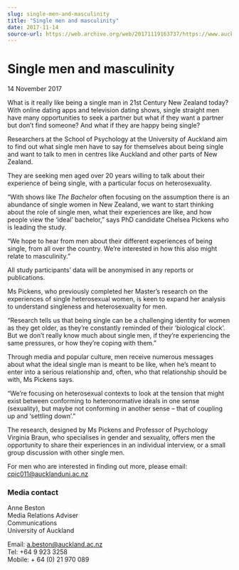 ```yaml
---
slug: single-men-and-masculinity
title: "Single men and masculinity"
date: 2017-11-14
source-url: https://web.archive.org/web/20171119163737/https://www.auckland.ac.nz/en/about/news-events-and-notices/news/news-2017/11/single-men-and-masculinity.html
---
```

Single men and masculinity
==========================

14 November 2017

What is it really like being a single man in 21st Century New Zealand today? With online dating apps and television dating shows, single straight men have many opportunities to seek a partner but what if they want a partner but don’t find someone? And what if they are happy being single?

Researchers at the School of Psychology at the University of Auckland aim to find out what single men have to say for themselves about being single and want to talk to men in centres like Auckland and other parts of New Zealand.

They are seeking men aged over 20 years willing to talk about their experience of being single, with a particular focus on heterosexuality.

“With shows like _The Bachelor_ often focusing on the assumption there is an abundance of single women in New Zealand, we want to start thinking about the role of single men, what their experiences are like, and how people view the ‘ideal’ bachelor,” says PhD candidate Chelsea Pickens who is leading the study.

“We hope to hear from men about their different experiences of being single, from all over the country. We’re interested in how this also might relate to masculinity.”

All study participants’ data will be anonymised in any reports or publications.

Ms Pickens, who previously completed her Master’s research on the experiences of single heterosexual women, is keen to expand her analysis to understand singleness and heterosexuality for men.

“Research tells us that being single can be a challenging identity for women as they get older, as they’re constantly reminded of their ‘biological clock’. But we don’t really know much about single men, if they’re experiencing the same pressures, or how they’re coping with them.”

Through media and popular culture, men receive numerous messages about what the ideal single man is meant to be like, when he’s meant to enter into a serious relationship and, often, who that relationship should be with, Ms Pickens says.

“We’re focusing on heterosexual contexts to look at the tension that might exist between conforming to heteronormative ideals in one sense (sexuality), but maybe not conforming in another sense – that of coupling up and ‘settling down’.”

The research, designed by Ms Pickens and Professor of Psychology Virginia Braun, who specialises in gender and sexuality, offers men the opportunity to share their experiences in an individual interview, or a small group discussion with other single men.

For men who are interested in finding out more, please email: [cpic011@aucklanduni.ac.nz](mailto:cpic011@aucklanduni.ac.nz)

### Media contact

Anne Beston  
Media Relations Adviser  
Communications  
University of Auckland

Email: [a.beston@auckland.ac.nz  
](mailto:a.beston@auckland.ac.nz)Tel: +64 9 923 3258  
Mobile: + 64 (0) 21 970 089